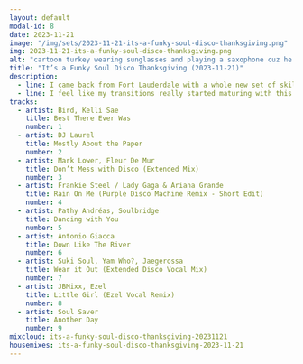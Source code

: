 ```yaml
---
layout: default
modal-id: 8
date: 2023-11-21
image: "/img/sets/2023-11-21-its-a-funky-soul-disco-thanksgiving.png"
img: 2023-11-21-its-a-funky-soul-disco-thanksgiving.png
alt: "cartoon turkey wearing sunglasses and playing a saxophone cuz he funky and got soul"
title: "It’s a Funky Soul Disco Thanksgiving (2023-11-21)"
description:
  - line: I came back from Fort Lauderdale with a whole new set of skills. <a href="https://dylandrazen.com/">Dylan</a> spent several hours with me, showing me the processes and techniques he uses. I was very excited to learn that we did a lot of things similarly - it was exciting because nobody specifically <i>taught me</i> to do things the way I did... so it was kinda cool to learn that I instinctively did things similar to how someone with 30 years of experience does it.
  - line: I feel like my transitions really started maturing with this set. Probably the biggest issue remaining now (other than rushing like a seventeen year old having sex for the first time - which is why it took me four tries to get through this set without making any painful errors!) is that I’m still really learning my music library, so my sequencing is pretty much random. Once I start thoughtfully and carefully planning out sets, this shit’ll be insane.
tracks:
  - artist: Bird, Kelli Sae
    title: Best There Ever Was
    number: 1
  - artist: DJ Laurel
    title: Mostly About the Paper
    number: 2
  - artist: Mark Lower, Fleur De Mur
    title: Don’t Mess with Disco (Extended Mix)
    number: 3
  - artist: Frankie Steel / Lady Gaga & Ariana Grande
    title: Rain On Me (Purple Disco Machine Remix - Short Edit)
    number: 4
  - artist: Pathy Andréas, Soulbridge
    title: Dancing with You
    number: 5
  - artist: Antonio Giacca
    title: Down Like The River
    number: 6
  - artist: Suki Soul, Yam Who?, Jaegerossa
    title: Wear it Out (Extended Disco Vocal Mix)
    number: 7
  - artist: JBMixx, Ezel
    title: Little Girl (Ezel Vocal Remix)
    number: 8
  - artist: Soul Saver
    title: Another Day
    number: 9
mixcloud: its-a-funky-soul-disco-thanksgiving-20231121
housemixes: its-a-funky-soul-disco-thanksgiving-2023-11-21
---
```

